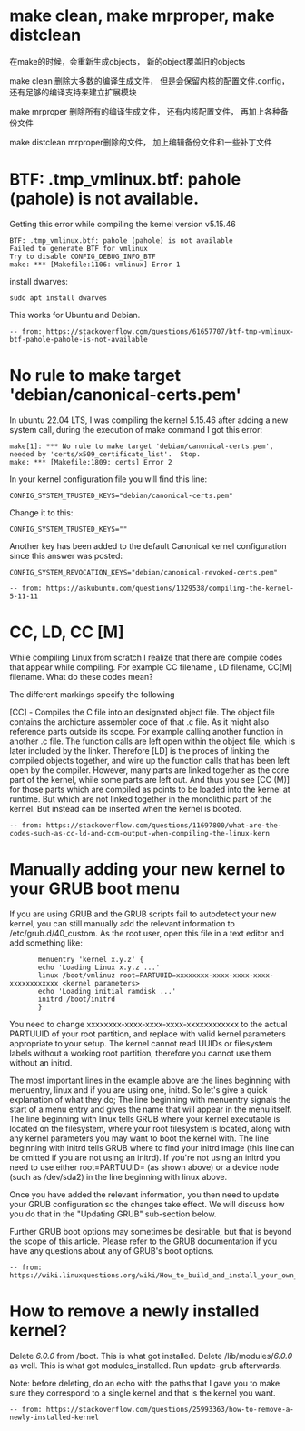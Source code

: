 # make clean, make mrproper, make distclean

在make的时候，会重新生成objects， 新的object覆盖旧的objects

make clean  删除大多数的编译生成文件， 但是会保留内核的配置文件.config， 还有足够的编译支持来建立扩展模块

make mrproper 删除所有的编译生成文件， 还有内核配置文件， 再加上各种备份文件

make distclean mrproper删除的文件， 加上编辑备份文件和一些补丁文件

# BTF: .tmp_vmlinux.btf: pahole (pahole) is not available.
Getting this error while compiling the kernel version v5.15.46
```
BTF: .tmp_vmlinux.btf: pahole (pahole) is not available
Failed to generate BTF for vmlinux
Try to disable CONFIG_DEBUG_INFO_BTF
make: *** [Makefile:1106: vmlinux] Error 1
```

install dwarves:
```
sudo apt install dwarves
```

This works for Ubuntu and Debian.

	-- from: https://stackoverflow.com/questions/61657707/btf-tmp-vmlinux-btf-pahole-pahole-is-not-available

# No rule to make target 'debian/canonical-certs.pem'
In ubuntu 22.04 LTS, I was compiling the kernel 5.15.46 after adding a new system call, during the execution of make command I got this error:
```
make[1]: *** No rule to make target 'debian/canonical-certs.pem', needed by 'certs/x509_certificate_list'.  Stop.
make: *** [Makefile:1809: certs] Error 2
```
In your kernel configuration file you will find this line:
```
CONFIG_SYSTEM_TRUSTED_KEYS="debian/canonical-certs.pem"
```
Change it to this:
```
CONFIG_SYSTEM_TRUSTED_KEYS=""
```
Another key has been added to the default Canonical kernel configuration since this answer was posted:
```
CONFIG_SYSTEM_REVOCATION_KEYS="debian/canonical-revoked-certs.pem"
```

	-- from: https://askubuntu.com/questions/1329538/compiling-the-kernel-5-11-11

# CC, LD, CC [M]
While compiling Linux from scratch I realize that there are compile codes that appear while compiling.
For example CC filename , LD filename, CC[M] filename.
What do these codes mean?

The different markings specify the following

[CC] - Compiles the C file into an designated object file. The object file contains the archicture assembler code of that .c file. As it might also reference parts outside its scope. For example calling another function in another .c file. The function calls are left open within the object file, which is later included by the linker. Therefore
[LD] is the proces of linking the compiled objects together, and wire up the function calls that has been left open by the compiler. However, many parts are linked together as the core part of the kernel, while some parts are left out. And thus you see
[CC (M)] for those parts which are compiled as points to be loaded into the kernel at runtime. But which are not linked together in the monolithic part of the kernel. But instead can be inserted when the kernel is booted.

	-- from: https://stackoverflow.com/questions/11697800/what-are-the-codes-such-as-cc-ld-and-ccm-output-when-compiling-the-linux-kern

# Manually adding your new kernel to your GRUB boot menu
If you are using GRUB and the GRUB scripts fail to autodetect your new kernel, you can still manually add the relevant information to /etc/grub.d/40_custom. As the root user, open this file in a text editor and add something like:
```
       menuentry 'kernel x.y.z' {
       echo 'Loading Linux x.y.z ...'
       linux /boot/vmlinuz root=PARTUUID=xxxxxxxx-xxxx-xxxx-xxxx-xxxxxxxxxxxx <kernel parameters>
       echo 'Loading initial ramdisk ...'
       initrd /boot/initrd
       }
```
You need to change xxxxxxxx-xxxx-xxxx-xxxx-xxxxxxxxxxxx to the actual PARTUUID of your root partition, and replace <kernel parameters> with valid kernel parameters appropriate to your setup. The kernel cannot read UUIDs or filesystem labels without a working root partition, therefore you cannot use them without an initrd.

The most important lines in the example above are the lines beginning with menuentry, linux and if you are using one, initrd. So let's give a quick explanation of what they do; The line beginning with menuentry signals the start of a menu entry and gives the name that will appear in the menu itself. The line beginning with linux tells GRUB where your kernel executable is located on the filesystem, where your root filesystem is located, along with any kernel parameters you may want to boot the kernel with. The line beginning with initrd tells GRUB where to find your initrd image (this line can be omitted if you are not using an initrd). If you're not using an initrd you need to use either root=PARTUUID= (as shown above) or a device node (such as /dev/sda2) in the line beginning with linux above.

Once you have added the relevant information, you then need to update your GRUB configuration so the changes take effect. We will discuss how you do that in the "Updating GRUB" sub-section below.

Further GRUB boot options may sometimes be desirable, but that is beyond the scope of this article. Please refer to the GRUB documentation if you have any questions about any of GRUB's boot options.

	-- from: https://wiki.linuxquestions.org/wiki/How_to_build_and_install_your_own_Linux_kernel

# How to remove a newly installed kernel?
Delete *6.0.0* from /boot. This is what got installed. Delete /lib/modules/*6.0.0* as well. This is what got modules_installed. Run update-grub afterwards.

Note: before deleting, do an echo with the paths that I gave you to make sure they correspond to a single kernel and that is the kernel you want.

	-- from: https://stackoverflow.com/questions/25993363/how-to-remove-a-newly-installed-kernel


